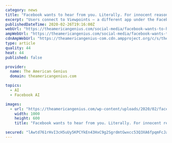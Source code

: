 ```yaml
---
category: news
title: "Facebook wants to hear from you. Literally. For innocent reasons"
excerpt: "Users connect to Viewpoints – a different app under the Facebook umbrella – which allows them to participate in market research. In this case, participants repeat the phrase ... Surprisingly, it’s because AI is not nearly as smart as we sometimes assume – especially when it comes to voice commands. There’s a whole host of things ..."
publishedDateTime: 2020-02-26T19:16:00Z
webUrl: "https://theamericangenius.com/social-media/facebook-wants-to-hear-from-you-literally-for-innocent-reason-portal/"
ampWebUrl: "https://theamericangenius.com/social-media/facebook-wants-to-hear-from-you-literally-for-innocent-reason-portal/amp/"
cdnAmpWebUrl: "https://theamericangenius-com.cdn.ampproject.org/c/s/theamericangenius.com/social-media/facebook-wants-to-hear-from-you-literally-for-innocent-reason-portal/amp/"
type: article
quality: 44
heat: 44
published: false

provider:
  name: The American Genius
  domain: theamericangenius.com

topics:
  - AI
  - Facebook AI

images:
  - url: "https://theamericangenius.com/wp-content/uploads/2020/02/facebook-internet-login-screen-267482-1-1000x600.jpg"
    width: 1000
    height: 600
    title: "Facebook wants to hear from you. Literally. For innocent reasons"

secured: "lAwtd761rHvI3cH5uUy5KPCYkEn43HxC9g2SgrdmtGwxcc53Q3XA6fpqmFcJaJPjggTa9OG9eoQ6AmYWKjBbZmFoq6kJ3qiK8DaonfTeELRxFTiR6kp6tx6ukSWPIMT4quOEKtyFjOIBSya+lF3xr+/aIgNFSC7lv3gUzdVAgjY9SKFDeom5m6PZE3z4ZqXbIJSSHyoNQ4z4ldTAoH7iBM7Zv4vk8tYrHE6AHur87kuLqlyvirnl6ZoiU0QDbByhVm5NSivBD9WVpJih4h4ICDeih3XDEmrf7AzPeHCOJ8Xbc2sFtogGPQS/HfY3h37/rcVcP6oHS8PxaVCcgcTaG0QZovX0+CdCP9b8mUAelrDaSoo3g0HEcGJZrlW4fp9xBv1ryFBz6JmZ41MlsNtrZNAnb983yytFPZL97rUg6ApdU4Y88BsiuztPL4isTsrm/siroTwqWZicdKwF5wd0CDsqEcsmqSZ4htg5q+AxrC0=;id1ZOwjJi9XnWKtF3iI8Tw=="
---
```



